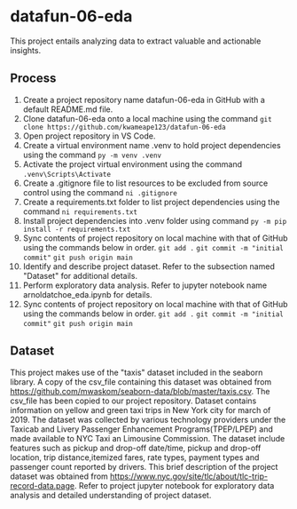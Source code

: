 # datafun-06-eda

This project entails analyzing data to extract valuable and actionable insights.

## Process

1. Create a project repository name datafun-06-eda in GitHub with a default README.md file.
2. Clone datafun-06-eda onto a local machine using the command ```git clone https://github.com/kwameape123/datafun-06-eda```
3. Open project repository in VS Code.
4. Create a virtual environment name .venv to hold project dependencies using the command ```py -m venv .venv```
5. Activate the project virtual environment using the command ```.venv\Scripts\Activate```
6. Create a .gitignore file to list resources to be excluded from source control using the command ```ni .gitignore```
7. Create a requirements.txt folder to list project dependencies using the command ```ni requirements.txt```
8. Install project dependencies into .venv folder using command ```py -m pip install -r requirements.txt```
9. Sync contents of project repository on local machine with that of GitHub using the commands below in order.
    ```git add .```
    ```git commit -m "initial commit"```
    ```git push origin main```
10. Identify and describe project dataset. Refer to the subsection named "Dataset" for additional details.
11. Perform exploratory data analysis. Refer to jupyter notebook name arnoldatchoe_eda.ipynb for details.
12. Sync contents of project repository on local machine with that of GitHub using the commands below in order.
    ```git add .```
    ```git commit -m "initial commit"```
    ```git push origin main```

## Dataset

This project makes use of the "taxis" dataset included in the seaborn library. A copy of the csv_file containing this dataset
was obtained from https://github.com/mwaskom/seaborn-data/blob/master/taxis.csv. The csv_file has been copied to our project repository.
Dataset contains information on yellow and green taxi trips in New York city for march of 2019. The dataset was collected by various technology providers under the Taxicab and Livery Passenger Enhancement Programs(TPEP/LPEP) and made available to NYC Taxi an Limousine Commission. The dataset include features such as pickup and drop-off date/time, pickup and drop-off location, trip distance,itemized fares, rate types, payment types and passenger count reported by drivers. This brief description of the project dataset was obtained from https://www.nyc.gov/site/tlc/about/tlc-trip-record-data.page. Refer to project jupyter notebook for exploratory data analysis and detailed understanding of project dataset.

